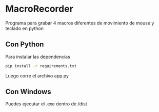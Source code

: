 # MacroRecorder

Programa para grabar 4 macros diferentes de movimiento de mouse y teclado en python

## Con Python
Para instalar las dependencias 
```bash
pip install -r requirements.txt
```
Luego corre el archivo app.py

## Con Windows

Puedes ejecutar el .exe dentro de /dist